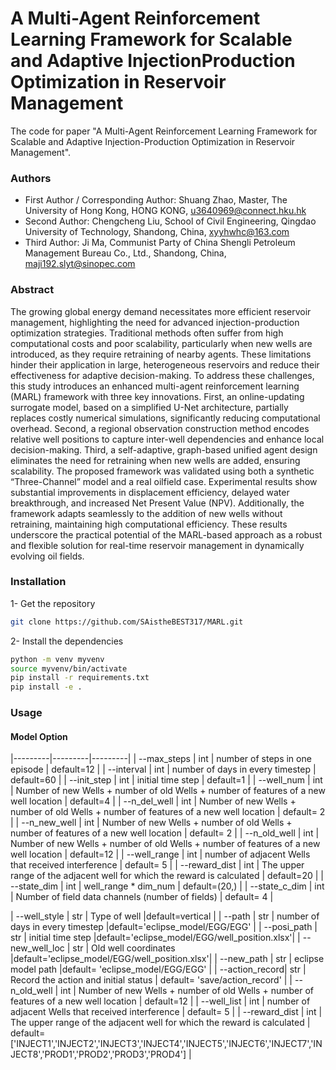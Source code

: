 #  A Multi-Agent Reinforcement Learning Framework for Scalable and Adaptive InjectionProduction Optimization in Reservoir Management

The code for paper "A Multi-Agent Reinforcement Learning Framework for Scalable and Adaptive Injection-Production Optimization in Reservoir Management". 

### Authors
* First Author / Corresponding Author: Shuang Zhao, Master, The University of Hong Kong, HONG KONG, u3640969@connect.hku.hk
* Second Author: Chengcheng Liu, School of Civil Engineering, Qingdao University of Technology, Shandong, China, xyyhwhc@163.com
* Third Author: Ji Ma, Communist Party of China Shengli Petroleum Management Bureau Co., Ltd., Shandong, China, maji192.slyt@sinopec.com

### Abstract
The growing global energy demand necessitates more efficient reservoir management, highlighting the need for advanced injection-production optimization strategies. Traditional methods often suffer from high computational costs and poor scalability, particularly when new wells are introduced, as they require retraining of nearby agents. These limitations hinder their application in large, heterogeneous reservoirs and reduce their effectiveness for adaptive decision-making. To address these challenges, this study introduces an enhanced multi-agent reinforcement learning (MARL) framework with three key innovations. First, an online-updating surrogate model, based on a simplified U-Net architecture, partially replaces costly numerical simulations, significantly reducing computational overhead. Second, a regional observation construction method encodes relative well positions to capture inter-well dependencies and enhance local decision-making. Third, a self-adaptive, graph-based unified agent design eliminates the need for retraining when new wells are added, ensuring scalability. The proposed framework was validated using both a synthetic “Three-Channel” model and a real oilfield case. Experimental results show substantial improvements in displacement efficiency, delayed water breakthrough, and increased Net Present Value (NPV). Additionally, the framework adapts seamlessly to the addition of new wells without retraining, maintaining high computational efficiency. These results underscore the practical potential of the MARL-based approach as a robust and flexible solution for real-time reservoir management in dynamically evolving oil fields.

### Installation 

1- Get the repository
```bash
git clone https://github.com/SAistheBEST317/MARL.git
```
2- Install the dependencies 

```bash
python -m venv myvenv
source myvenv/bin/activate
pip install -r requirements.txt
pip install -e .
```

### Usage

#### Model Option

|---------|---------|---------|
| --max_steps    | int   | number of steps in one episode                                                          |  default=12    |
| --interval     | int   | number of days in every timestep                                                        |  default=60    |
| --init_step    | int   | initial time step                                                                       |  default=1     |
| --well_num     | int   | Number of new Wells + number of old Wells + number of features of a new well location   |  default=4     |
| --n_del_well   | int   | Number of new Wells + number of old Wells + number of features of a new well location   |  default= 2    |
| --n_new_well   | int   | Number of new Wells + number of old Wells + number of features of a new well location   |  default= 2    |
| --n_old_well   | int   | Number of new Wells + number of old Wells + number of features of a new well location   |  default=12    |
| --well_range   | int   | number of adjacent Wells that received interference                                     |  default= 5    |
| --reward_dist  | int   | The upper range of the adjacent well for which the reward is calculated                 |  default=20    |
| --state_dim    | int   | well_range * dim_num                                                                    |  default=(20,) |
| --state_c_dim  | int   | Number of field data channels (number of fields)                                        |  default= 4    |

| --well_style   | str   | Type of well                                                                            |default=vertical                              |
| --path         | str   | number of days in every timestep                                                        |default='eclipse_model/EGG/EGG'               |
| --posi_path    | str   | initial time step                                                                       |default='eclipse_model/EGG/well_position.xlsx'|
| --new_well_loc | str   | Old well coordinates                                                                    |default='eclipse_model/EGG/well_position.xlsx'|
| --new_path     | str   | eclipse model path                                                                      |default= 'eclipse_model/EGG/EGG'              |
| --action_record| str   | Record the action and initial status                                                    |  default= 'save/action_record'               |
| --n_old_well   | int   | Number of new Wells + number of old Wells + number of features of a new well location   |  default=12                                  |
| --well_list    | int   | number of adjacent Wells that received interference                                     |  default= 5                                  |
| --reward_dist  | int   | The upper range of the adjacent well for which the reward is calculated                 |  default=['INJECT1','INJECT2','INJECT3','INJECT4','INJECT5','INJECT6','INJECT7','INJECT8','PROD1','PROD2','PROD3','PROD4']   |

#### 